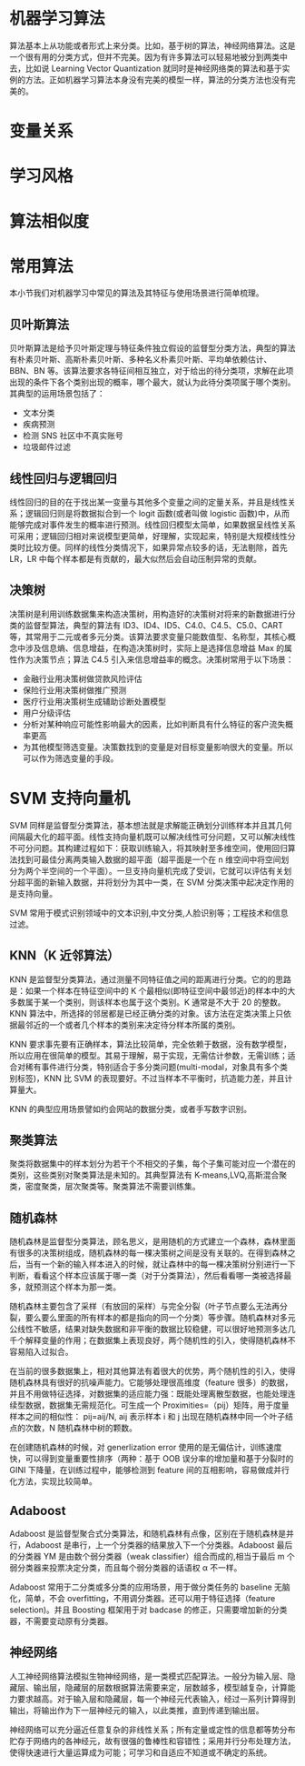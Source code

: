 # 机器学习算法

算法基本上从功能或者形式上来分类。比如，基于树的算法，神经网络算法。这是一个很有用的分类方式，但并不完美。因为有许多算法可以轻易地被分到两类中去，比如说 Learning Vector Quantization 就同时是神经网络类的算法和基于实例的方法。正如机器学习算法本身没有完美的模型一样，算法的分类方法也没有完美的。

# 变量关系

# 学习风格

# 算法相似度

# 常用算法

本小节我们对机器学习中常见的算法及其特征与使用场景进行简单梳理。

## 贝叶斯算法

贝叶斯算法是给予贝叶斯定理与特征条件独立假设的监督型分类方法，典型的算法有朴素贝叶斯、高斯朴素贝叶斯、多种名义朴素贝叶斯、平均单依赖估计、BBN、BN 等。该算法要求各特征间相互独立，对于给出的待分类项，求解在此项出现的条件下各个类别出现的概率，哪个最大，就认为此待分类项属于哪个类别。其典型的运用场景包括了：

- 文本分类
- 疾病预测
- 检测 SNS 社区中不真实账号
- 垃圾邮件过滤

## 线性回归与逻辑回归

线性回归的目的在于找出某一变量与其他多个变量之间的定量关系，并且是线性关系；逻辑回归则是将数据拟合到一个 logit 函数(或者叫做 logistic 函数)中，从而能够完成对事件发生的概率进行预测。线性回归模型太简单，如果数据呈线性关系可采用；逻辑回归相对来说模型更简单，好理解，实现起来，特别是大规模线性分类时比较方便。同样的线性分类情况下，如果异常点较多的话，无法剔除，首先 LR，LR 中每个样本都是有贡献的，最大似然后会自动压制异常的贡献。

## 决策树

决策树是利用训练数据集来构造决策树，用构造好的决策树对将来的新数据进行分类的监督型算法，典型的算法有 ID3、ID4、ID5、C4.0、C4.5、C5.0、CART 等，其常用于二元或者多元分类。该算法要求变量只能数值型、名称型，其核心概念中涉及信息熵、信息增益，在构造决策树时，实际上是选择信息增益 Max 的属性作为决策节点；算法 C4.5 引入来信息增益率的概念。决策树常用于以下场景：

- 金融行业用决策树做贷款风险评估
- 保险行业用决策树做推广预测
- 医疗行业用决策树生成辅助诊断处置模型
- 用户分级评估
- 分析对某种响应可能性影响最大的因素，比如判断具有什么特征的客户流失概率更高
- 为其他模型筛选变量。决策数找到的变量是对目标变量影响很大的变量。所以可以作为筛选变量的手段。

# SVM 支持向量机

SVM 同样是监督型分类算法，基本想法就是求解能正确划分训练样本并且其几何间隔最大化的超平面。线性支持向量机既可以解决线性可分问题，又可以解决线性不可分问题。其构建过程如下：获取训练输入，将其映射至多维空间，使用回归算法找到可最佳分离两类输入数据的超平面（超平面是一个在 n 维空间中将空间划分为两个半空间的一个平面）。一旦支持向量机完成了受训，它就可以评估有关划分超平面的新输入数据，并将划分为其中一类，在 SVM 分类决策中起决定作用的是支持向量。

SVM 常用于模式识别领域中的文本识别,中文分类,人脸识别等；工程技术和信息过滤。

## KNN（K 近邻算法）

KNN 是监督型分类算法，通过测量不同特征值之间的距离进行分类。它的的思路是：如果一个样本在特征空间中的 K 个最相似(即特征空间中最邻近)的样本中的大多数属于某一个类别，则该样本也属于这个类别。K 通常是不大于 20 的整数。KNN 算法中，所选择的邻居都是已经正确分类的对象。该方法在定类决策上只依据最邻近的一个或者几个样本的类别来决定待分样本所属的类别。

KNN 要求事先要有正确样本，算法比较简单，完全依赖于数据，没有数学模型，所以应用在很简单的模型。其易于理解，易于实现，无需估计参数，无需训练；适合对稀有事件进行分类，特别适合于多分类问题(multi-modal，对象具有多个类别标签)，KNN 比 SVM 的表现要好。不过当样本不平衡时，抗造能力差，并且计算量大。

KNN 的典型应用场景譬如约会网站的数据分类，或者手写数字识别。

## 聚类算法

聚类将数据集中的样本划分为若干个不相交的子集，每个子集可能对应一个潜在的类别，这些类别对聚类算法是未知的。其典型算法有 K-means,LVQ,高斯混合聚类，密度聚类，层次聚类等。聚类算法不需要训练集。

## 随机森林

随机森林是监督型分类算法，顾名思义，是用随机的方式建立一个森林，森林里面有很多的决策树组成，随机森林的每一棵决策树之间是没有关联的。在得到森林之后，当有一个新的输入样本进入的时候，就让森林中的每一棵决策树分别进行一下判断，看看这个样本应该属于哪一类（对于分类算法），然后看看哪一类被选择最多，就预测这个样本为那一类。

随机森林主要包含了采样（有放回的采样）与完全分裂（叶子节点要么无法再分裂，要么要么里面的所有样本的都是指向的同一个分类）等步骤。随机森林对多元公线性不敏感，结果对缺失数据和非平衡的数据比较稳健，可以很好地预测多达几千个解释变量的作用；在数据集上表现良好，两个随机性的引入，使得随机森林不容易陷入过拟合。

在当前的很多数据集上，相对其他算法有着很大的优势，两个随机性的引入，使得随机森林具有很好的抗噪声能力。它能够处理很高维度（feature 很多）的数据，并且不用做特征选择，对数据集的适应能力强：既能处理离散型数据，也能处理连续型数据，数据集无需规范化。可生成一个 Proximities=（pij）矩阵，用于度量样本之间的相似性： pij=aij/N, aij 表示样本 i 和 j 出现在随机森林中同一个叶子结点的次数，N 随机森林中树的颗数。

在创建随机森林的时候，对 generlization error 使用的是无偏估计，训练速度快，可以得到变量重要性排序（两种：基于 OOB 误分率的增加量和基于分裂时的 GINI 下降量，在训练过程中，能够检测到 feature 间的互相影响，容易做成并行化方法，实现比较简单。

## Adaboost

Adaboost 是监督型聚合式分类算法，和随机森林有点像，区别在于随机森林是并行，Adaboost 是串行，上一个分类器的结果放入下一个分类器。Adaboost 最后的分类器 YM 是由数个弱分类器（weak classifier）组合而成的,相当于最后 m 个弱分类器来投票决定分类，而且每个弱分类器的话语权 α 不一样。

Adaboost 常用于二分类或多分类的应用场景，用于做分类任务的 baseline 无脑化，简单，不会 overfitting，不用调分类器。还可以用于特征选择（feature selection)。并且 Boosting 框架用于对 badcase 的修正，只需要增加新的分类器，不需要变动原有分类器。

## 神经网络

人工神经网络算法模拟生物神经网络，是一类模式匹配算法。一般分为输入层、隐藏层、输出层，隐藏层的层数根据算法需要来定，层数越多，模型越复杂，计算能力要求越高。对于输入层和隐藏层，每一个神经元代表输入，经过一系列计算得到输出，将输出作为下一层神经元的输入，以此类推，直到传递到输出层。

神经网络可以充分逼近任意复杂的非线性关系；所有定量或定性的信息都等势分布贮存于网络内的各神经元，故有很强的鲁棒性和容错性；采用并行分布处理方法，使得快速进行大量运算成为可能；可学习和自适应不知道或不确定的系统。
